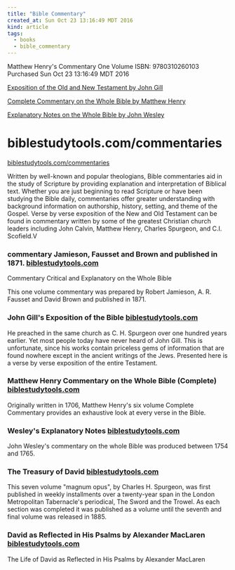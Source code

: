 ```yaml
---
title: "Bible Commentary"
created_at: Sun Oct 23 13:16:49 MDT 2016
kind: article
tags:
  - books
  - bible_commentary
---
```


Matthew Henry's Commentary One Volume
ISBN: 9780310260103
Purchased Sun Oct 23 13:16:49 MDT 2016

<a href="http://www.sacred-texts.com/bib/cmt/gill/index.htm" target="_blank">Exposition of the Old and New Testament by John Gill</a>

<a href="http://www.sacred-texts.com/bib/cmt/henry/index.htm" target="_blank">Complete Commentary on the Whole Bible by Matthew Henry</a>

<a href="http://www.sacred-texts.com/bib/cmt/wesley/index.htm" target="_blank">Explanatory Notes on the Whole Bible by John Wesley</a>

# biblestudytools.com/commentaries

<a href="http://www.biblestudytools.com/commentaries/" target="_blank">biblestudytools.com/commentaries</a>

Written by well-known and popular theologians, Bible commentaries aid
in the study of Scripture by providing explanation and interpretation of
Biblical text. Whether you are just beginning to read Scripture or have
been studying the Bible daily, commentaries offer greater understanding
with background information on authorship, history, setting, and theme
of the Gospel. Verse by verse exposition of the New and Old Testament
can be found in commentary written by some of the greatest Christian
church leaders including John Calvin, Matthew Henry, Charles Spurgeon,
and C.I. Scofield.V


### commentary Jamieson, Fausset and Brown and published in 1871.  <a href="http://www.biblestudytools.com/commentaries/jamieson-fausset-brown/" target="_blank">biblestudytools.com</a>

Commentary Critical and Explanatory on the Whole Bible

This one volume commentary was prepared by Robert Jamieson, A. R. Fausset and David Brown and published in 1871.


### John Gill's Exposition of the Bible <a href="http://www.biblestudytools.com/commentaries/gills-exposition-of-the-bible/" target="_blank">biblestudytools.com</a>

He preached in the same church as C. H. Spurgeon over one hundred years
earlier. Yet most people today have never heard of John Gill. This is
unfortunate, since his works contain priceless gems of information that
are found nowhere except in the ancient writings of the Jews. Presented
here is a verse by verse exposition of the entire Testament.


### Matthew Henry Commentary on the Whole Bible (Complete) <a href="http://www.biblestudytools.com/commentaries/matthew-henry-complete/" target="_blank">biblestudytools.com</a>

Originally written in 1706, Matthew Henry's six volume Complete Commentary
provides an exhaustive look at every verse in the Bible.

### Wesley's Explanatory Notes <a href="http://www.biblestudytools.com/commentaries/wesleys-explanatory-notes/" target="_blank">biblestudytools.com</a>

John Wesley's commentary on the whole Bible was produced between 1754 and 1765.


### The Treasury of David <a href="http://www.biblestudytools.com/commentaries/treasury-of-david/" target="_blank">biblestudytools.com</a>

This seven volume "magnum opus", by Charles H. Spurgeon, was first
published in weekly installments over a twenty-year span in the London
Metropolitan Tabernacle's periodical, The Sword and the Trowel. As each
section was completed it was published as a volume until the seventh
and final volume was released in 1885.

### David as Reflected in His Psalms by Alexander MacLaren <a href="http://www.biblestudytools.com/commentaries/maclaren/life-of-david-psalms/" target="_blank">biblestudytools.com</a>

The Life of David as Reflected in His Psalms by Alexander MacLaren 

<!--
html boilerplate
<a href="" target="_blank"></a>
<a name=""></a>
<img src="" width="400px">
<ul>
  <li></li>
</ul>
<pre>
</pre>
<pre><code>
</code></pre>
<math xmlns='http://www.w3.org/1998/Math/MathML' display='block'>
</math>
-->
